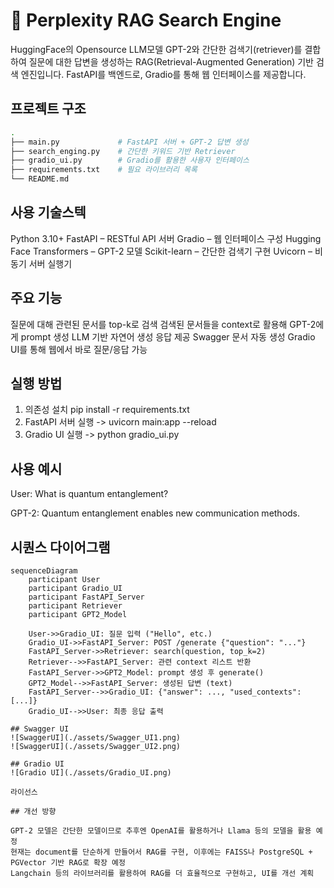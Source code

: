 # 🧠 Perplexity RAG Search Engine

HuggingFace의 Opensource LLM모델 GPT-2와 간단한 검색기(retriever)를 결합하여 질문에 대한 답변을 생성하는 RAG(Retrieval-Augmented Generation) 기반 검색 엔진입니다. FastAPI를 백엔드로, Gradio를 통해 웹 인터페이스를 제공합니다.

## 프로젝트 구조

```bash
.
├── main.py             # FastAPI 서버 + GPT-2 답변 생성
├── search_enging.py    # 간단한 키워드 기반 Retriever
├── gradio_ui.py        # Gradio를 활용한 사용자 인터페이스
├── requirements.txt    # 필요 라이브러리 목록
└── README.md
```

## 사용 기술스텍
Python 3.10+
FastAPI – RESTful API 서버
Gradio – 웹 인터페이스 구성
Hugging Face Transformers – GPT-2 모델
Scikit-learn – 간단한 검색기 구현
Uvicorn – 비동기 서버 실행기

## 주요 기능
질문에 대해 관련된 문서를 top-k로 검색
검색된 문서들을 context로 활용해 GPT-2에게 prompt 생성
LLM 기반 자연어 생성 응답 제공
Swagger 문서 자동 생성
Gradio UI를 통해 웹에서 바로 질문/응답 가능

## 실행 방법
1. 의존성 설치 pip install -r requirements.txt
2. FastAPI 서버 실행 -> uvicorn main:app --reload
3. Gradio UI 실행 -> python gradio_ui.py

## 사용 예시
User:
What is quantum entanglement?

GPT-2:
Quantum entanglement enables new communication methods.

## 시퀀스 다이어그램 
```mermaid
sequenceDiagram
    participant User
    participant Gradio_UI
    participant FastAPI_Server
    participant Retriever
    participant GPT2_Model

    User->>Gradio_UI: 질문 입력 ("Hello", etc.)
    Gradio_UI->>FastAPI_Server: POST /generate {"question": "..."}
    FastAPI_Server->>Retriever: search(question, top_k=2)
    Retriever-->>FastAPI_Server: 관련 context 리스트 반환
    FastAPI_Server->>GPT2_Model: prompt 생성 후 generate()
    GPT2_Model-->>FastAPI_Server: 생성된 답변 (text)
    FastAPI_Server-->>Gradio_UI: {"answer": ..., "used_contexts": [...]}
    Gradio_UI-->>User: 최종 응답 출력

## Swagger UI
![SwaggerUI](./assets/Swagger_UI1.png)
![SwaggerUI](./assets/Swagger_UI2.png)

## Gradio UI
![Gradio UI](./assets/Gradio_UI.png)

라이선스

## 개선 방향

GPT-2 모델은 간단한 모델이므로 추후엔 OpenAI를 활용하거나 Llama 등의 모델을 활용 예정
현재는 document를 단순하게 만들어서 RAG를 구현, 이후에는 FAISS나 PostgreSQL + PGVector 기반 RAG로 확장 예정
Langchain 등의 라이브러리를 활용하여 RAG를 더 효율적으로 구현하고, UI를 개선 계획



